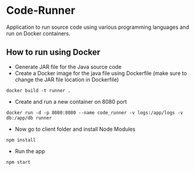 # Code-Runner
Application to run source code using various programming languages and run on Docker containers.

## How to run using Docker
- Generate JAR file for the Java source code
- Create a Docker image for the java file using Dockerfile (make sure to change the JAR file location in Dockerfile)
```
docker build -t runner .
```
- Create and run a new container on 8080 port
```
docker run -d -p 8080:8080 --name code_runner -v logs:/app/logs -v db:/app/db runner
```
- Now go to client folder and install Node Modules
```
npm install
```
- Run the app
```
npm start
```
